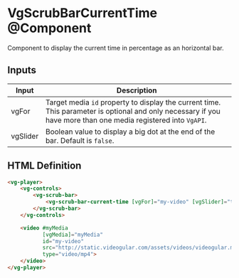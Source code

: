 # VgScrubBarCurrentTime @Component

Component to display the current time in percentage as an horizontal bar.

## Inputs

| Input | Description |
|--- |--- |
| vgFor | Target media `id` property to display the current time. This parameter is optional and only necessary if you have more than one media registered into `VgAPI`. |
| vgSlider | Boolean value to display a big dot at the end of the bar. Default is `false`. |

## HTML Definition

```html
<vg-player>
    <vg-controls>
        <vg-scrub-bar>
            <vg-scrub-bar-current-time [vgFor]="my-video" [vgSlider]="true"></vg-scrub-bar-current-time>
        </vg-scrub-bar>
    </vg-controls>

    <video #myMedia
           [vgMedia]="myMedia"
           id="my-video"
           src="http://static.videogular.com/assets/videos/videogular.mp4"
           type="video/mp4">
    </video>
</vg-player>
```
